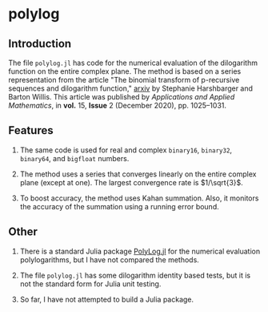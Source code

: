 # polylog

## Introduction

 The file `polylog.jl` has code for the numerical evaluation of the dilogarithm function on the entire complex plane. The method is based on a series representation from the article "The binomial transform of p-recursive sequences and dilogarithm function," [arxiv][def] by Stephanie Harshbarger and Barton Willis. This article was published by _Applications and Applied Mathematics_, in **vol.** 15, **Issue** 2 (December 2020), pp. 1025–1031.

## Features

 1. The same code is used for real and complex `binary16`, `binary32`, `binary64`, and `bigfloat` numbers.

 2. The method uses a series that converges linearly on the entire complex plane (except at one). The largest convergence rate is $1/\sqrt{3}$.

 3. To boost accuracy, the method uses Kahan summation. Also, it monitors the accuracy of the summation using a running error bound.

## Other

1. There is a standard Julia package [PolyLog.jl](https://juliapackages.com/p/polylog) for the numerical evaluation polylogarithms, but I have not compared the methods.

2. The file `polylog.jl` has some dilogarithm identity based tests, but it is not the standard form for Julia unit testing.

3. So far, I have not attempted to build a Julia package.

[def]: https://arxiv.org/pdf/1910.06928.pdf
